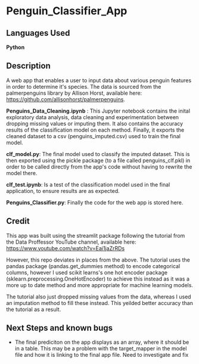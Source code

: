 # Penguin_Classifier_App

## Languages Used
  **Python**

## Description
A web app that enables a user to input data about various penguin features in order to determine it's species. The data is sourced from the palmerpenguins library by Allison Horst, available here: https://github.com/allisonhorst/palmerpenguins.

**Penguins_Data_Cleaning.ipynb** : This Jupyter notebook contains the inital exploratory data analysis, data cleaning and experimentation between dropping missing values or imputing them. It also contains the accuracy results of the classification model on each method. Finally, it exports the cleaned dataset to a csv (penguins_imputed.csv) used to train the final model.

**clf_model.py**: The final model used to classify the imputed dataset. This is then exported using the pickle package (to a file called penguins_clf.pkl) in order to be called directly from the app's code without having to rewrite the model there.

**clf_test.ipynb**: Is a test of the classification model used in the final application, to ensure results are as expected.

**Penguins_Classifier.py**: Finally the code for the web app is stored here.


## Credit
This app was built using the streamlit package following the tutorial from the Data Proffessor YouTube channel, available here: https://www.youtube.com/watch?v=Eai1jaZrRDs

However, this repo deviates in places from the above. The tutorial uses the pandas package (pandas.get_dummies method) to encode categorical columns, however I used scikit learns's one hot encoder package (sklearn.preprocessing.OneHotEncoder) to achieve this instead as it was a more up to date method and more appropriate for machine learning models. 

The tutorial also just dropped missing values from the data, whereas I used an imputation method to fill these instead. This yeilded better accuracy than the tutorial as a result.

## Next Steps and known bugs
- The final prediciton on the app displays as an array, where it should be in a table. This may be a problem with the target_mapper in the model file and how it is linking to the final app file. Need to investigate and fix

